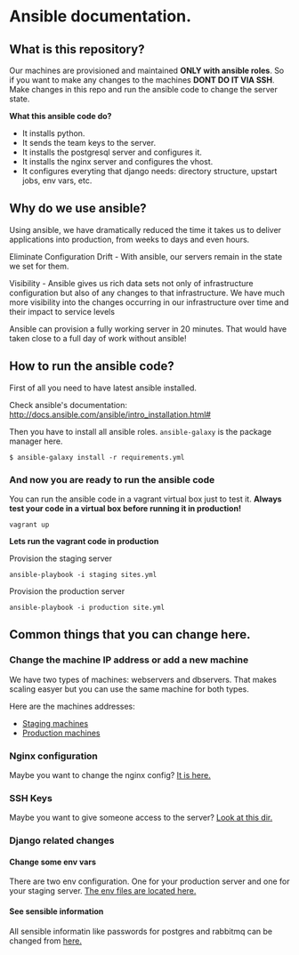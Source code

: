 # Ansible documentation.

## What is this repository?

Our machines are provisioned and maintained **ONLY with ansible roles**. So if you want to make any changes to the machines **DONT DO IT VIA SSH**. Make changes in this repo and run the ansible code to change the server state. 

**What this ansible code do?**

- It installs python.
- It sends the team keys to the server.
- It installs the postgresql server and configures it.
- It installs the nginx server and configures the vhost.
- It configures everyting that django needs: directory structure, upstart jobs, env vars, etc.

## Why do we use ansible?
Using ansible, we have dramatically reduced the time it takes us to deliver applications into production, from weeks to days and even hours.

Eliminate Configuration Drift - With ansible, our servers remain in the state we set for them.

Visibility - Ansible gives us rich data sets not only of infrastructure configuration but also of any changes to that infrastructure. We have much more visibility into the changes occurring in our infrastructure over time and their impact to service levels

Ansible can provision a fully working server in 20 minutes. That would have taken close to a full day of work without ansible!

## How to run the ansible code?
First of all you need to have latest ansible installed.

Check ansible's documentation: http://docs.ansible.com/ansible/intro_installation.html#

Then you have to install all ansible roles. ``ansible-galaxy`` is the package manager here.

```
$ ansible-galaxy install -r requirements.yml
```

### And now you are ready to run the ansible code

You can run the ansible code in a vagrant virtual box just to test it. **Always test your code in a virtual box before running it in production!**

```
vagrant up
```

**Lets run the vagrant code in production**

Provision the staging server

```
ansible-playbook -i staging sites.yml
```

Provision the production server

```
ansible-playbook -i production site.yml
```

## Common things that you can change here.

### Change the machine IP address or add a new machine

We have two types of machines: webservers and dbservers. That makes scaling easyer but you can use the same machine for both types.

Here are the machines addresses:
- [Staging machines](/staging)
- [Production machines](/production)

### Nginx configuration

Maybe you want to change the nginx config? [It is here.](/roles/application/templates/nginx_config.j2)

### SSH Keys

Maybe you want to give someone access to the server? [Look at this dir.](/ansible_vars/public_keys/)

### Django related changes

#### Change some env vars

There are two env configuration. One for your production server and one for your staging server. [The env files are located here.](/application_vars/)

#### See sensible information
All sensible informatin like passwords for postgres and rabbitmq can be changed from [here.](/ansible_vars/)
